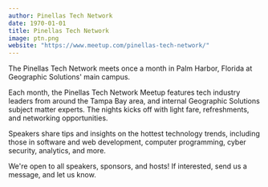 ```yaml
---
author: Pinellas Tech Network
date: 1970-01-01
title: Pinellas Tech Network
image: ptn.png
website: "https://www.meetup.com/pinellas-tech-network/"
---
```


The Pinellas Tech Network meets once a month in Palm Harbor, Florida at Geographic Solutions' main campus.

Each month, the Pinellas Tech Network Meetup features tech industry leaders from around the Tampa Bay area, and internal Geographic Solutions subject matter experts. The nights kicks off with light fare, refreshments, and networking opportunities.

Speakers share tips and insights on the hottest technology trends, including those in software and web development, computer programming, cyber security, analytics, and more.

We're open to all speakers, sponsors, and hosts! If interested, send us a message, and let us know.
